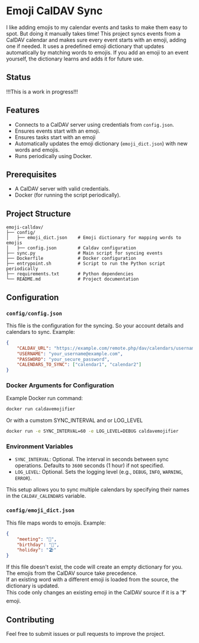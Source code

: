 # Emoji CalDAV Sync

I like adding emojis to my calendar events and tasks to make them easy to spot. But doing it manually takes time! This project syncs events from a CalDAV calendar and makes sure every event starts with an emoji, adding one if needed. It uses a predefined emoji dictionary that updates automatically by matching words to emojis. If you add an emoji to an event yourself, the dictionary learns and adds it for future use.

## Status

!!!This is a work in progress!!! 

## Features

- Connects to a CalDAV server using credentials from `config.json`.
- Ensures events start with an emoji.
- Ensures tasks start with an emoji 
- Automatically updates the emoji dictionary (`emoji_dict.json`) with new words and emojis.
- Runs periodically using Docker.

## Prerequisites

- A CalDAV server with valid credentials.
- Docker (for running the script periodically).

## Project Structure

```
emoji-calldav/
├── config/
│   ├── emoji_dict.json    # Emoji dictionary for mapping words to emojis
│   ├── config.json        # Caldav configuration
├── sync.py                # Main script for syncing events
├── Dockerfile             # Docker configuration
├── entrypoint.sh          # Script to run the Python script periodically
├── requirements.txt       # Python dependencies
└── README.md              # Project documentation
```

## Configuration

### `config/config.json`

This file is the configuration for the syncing.
So your account details and calendars to sync. Example:
```json
{
    "CALDAV_URL": "https://example.com/remote.php/dav/calendars/username/",
    "USERNAME": "your_username@example.com",
    "PASSWORD": "your_secure_password",
    "CALENDARS_TO_SYNC": ["calendar1", "calendar2"]
}

```

### Docker Arguments for Configuration

Example Docker run command:

```bash
docker run caldavemojifier
```
Or with a cumstom SYNC_INTERVAL and or LOG_LEVEL
```bash
docker run -e SYNC_INTERVAL=60 -e LOG_LEVEL=DEBUG caldavemojifier
```

### Environment Variables

- `SYNC_INTERVAL`: Optional. The interval in seconds between sync operations. Defaults to `3600` seconds (1 hour) if not specified.
- `LOG_LEVEL`: Optional. Sets the logging level (e.g., `DEBUG`, `INFO`, `WARNING`, `ERROR`).

This setup allows you to sync multiple calendars by specifying their names in the `CALDAV_CALENDARS` variable.

### `config/emoji_dict.json`

This file maps words to emojis. Example:

```json
{
    "meeting": "📅",
    "birthday": "🎂",
    "holiday": "🏖️"
}
```

If this file doesn't exist, the code will create an empty dictionary for you.  
The emojis from the CalDAV source take precedence.  
If an existing word with a different emoji is loaded from the source, the dictionary is updated.  
This code only changes an existing emoji in the CalDAV source if it is a '❓' emoji.


## Contributing

Feel free to submit issues or pull requests to improve the project.
